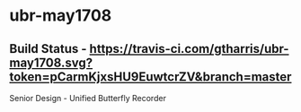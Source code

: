 # ubr-may1708
## Build Status - https://travis-ci.com/gtharris/ubr-may1708.svg?token=pCarmKjxsHU9EuwtcrZV&branch=master
Senior Design - Unified Butterfly Recorder
